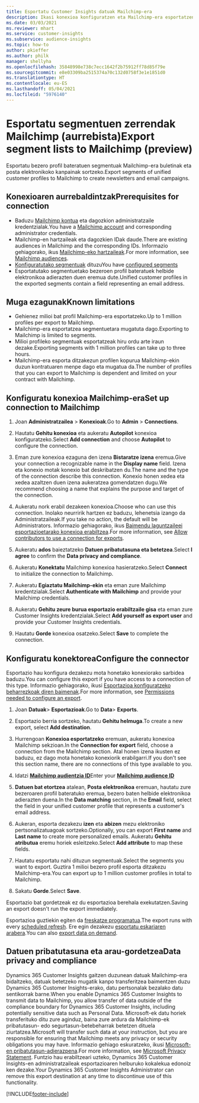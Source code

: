 ```yaml
---
title: Esportatu Customer Insights datuak Mailchimp-era
description: Ikasi konexioa konfiguratzen eta Mailchimp-era esportatzen.
ms.date: 03/03/2021
ms.reviewer: mhart
ms.service: customer-insights
ms.subservice: audience-insights
ms.topic: how-to
author: pkieffer
ms.author: philk
manager: shellyha
ms.openlocfilehash: 35848998e738c7ecc1642f2b75912ff78d85f79e
ms.sourcegitcommit: e8e03309ba2515374a70c132d0758f3e1e1851d0
ms.translationtype: HT
ms.contentlocale: eu-ES
ms.lasthandoff: 05/04/2021
ms.locfileid: "5976140"
---
```

# <a name="export-segment-lists-to-mailchimp-preview"></a><span data-ttu-id="5cd69-103">Esportatu segmentuen zerrendak Mailchimp (aurrebista)</span><span class="sxs-lookup"><span data-stu-id="5cd69-103">Export segment lists to Mailchimp (preview)</span></span>

<span data-ttu-id="5cd69-104">Esportatu bezero profil bateratuen segmentuak Mailchimp-era buletinak eta posta elektronikoko kanpainak sortzeko.</span><span class="sxs-lookup"><span data-stu-id="5cd69-104">Export segments of unified customer profiles to Mailchimp to create newsletters and email campaigns.</span></span>

## <a name="prerequisites-for-connection"></a><span data-ttu-id="5cd69-105">Konexioaren aurrebaldintzak</span><span class="sxs-lookup"><span data-stu-id="5cd69-105">Prerequisites for connection</span></span>

-   <span data-ttu-id="5cd69-106">Baduzu [Mailchimp kontua](https://mailchimp.com/) eta dagozkion administratzaile kredentzialak.</span><span class="sxs-lookup"><span data-stu-id="5cd69-106">You have a [Mailchimp account](https://mailchimp.com/) and corresponding administrator credentials.</span></span>
-   <span data-ttu-id="5cd69-107">Mailchimp-en hartzaileak eta dagozkien IDak daude.</span><span class="sxs-lookup"><span data-stu-id="5cd69-107">There are existing audiences in Mailchimp and the corresponding IDs.</span></span> <span data-ttu-id="5cd69-108">Informazio gehiagorako, ikus [Mailchimp-eko hartzaileak](https://mailchimp.com/help/create-audience/).</span><span class="sxs-lookup"><span data-stu-id="5cd69-108">For more information, see [Mailchimp audiences](https://mailchimp.com/help/create-audience/).</span></span>
-   <span data-ttu-id="5cd69-109">[Konfiguratutako segmentuak](segments.md) dituzu</span><span class="sxs-lookup"><span data-stu-id="5cd69-109">You have [configured segments](segments.md)</span></span>
-   <span data-ttu-id="5cd69-110">Esportatutako segmentuetako bezeroen profil bateratuek helbide elektronikoa adierazten duen eremua dute.</span><span class="sxs-lookup"><span data-stu-id="5cd69-110">Unified customer profiles in the exported segments contain a field representing an email address.</span></span>

## <a name="known-limitations"></a><span data-ttu-id="5cd69-111">Muga ezagunak</span><span class="sxs-lookup"><span data-stu-id="5cd69-111">Known limitations</span></span>

- <span data-ttu-id="5cd69-112">Gehienez milioi bat profil Mailchimp-era esportatzeko.</span><span class="sxs-lookup"><span data-stu-id="5cd69-112">Up to 1 million profiles per export to Mailchimp.</span></span>
- <span data-ttu-id="5cd69-113">Mailchimp-era esportatzea segmentuetara mugatuta dago.</span><span class="sxs-lookup"><span data-stu-id="5cd69-113">Exporting to Mailchimp is limited to segments.</span></span>
- <span data-ttu-id="5cd69-114">Milioi profileko segmentuak esportatzeak hiru ordu arte iraun dezake.</span><span class="sxs-lookup"><span data-stu-id="5cd69-114">Exporting segments with 1 million profiles can take up to three hours.</span></span> 
- <span data-ttu-id="5cd69-115">Mailchimp-era esporta ditzakezun profilen kopurua Mailchimp-ekin duzun kontratuaren menpe dago eta mugatua da.</span><span class="sxs-lookup"><span data-stu-id="5cd69-115">The number of profiles that you can export to Mailchimp is dependent and limited on your contract with Mailchimp.</span></span>

## <a name="set-up-connection-to-mailchimp"></a><span data-ttu-id="5cd69-116">Konfiguratu konexioa Mailchimp-era</span><span class="sxs-lookup"><span data-stu-id="5cd69-116">Set up connection to Mailchimp</span></span>

1. <span data-ttu-id="5cd69-117">Joan **Administratzailea** > **Konexioak**.</span><span class="sxs-lookup"><span data-stu-id="5cd69-117">Go to **Admin** > **Connections**.</span></span>

1. <span data-ttu-id="5cd69-118">Hautatu **Gehitu konexioa** eta aukeratu **Autopilot** konexioa konfiguratzeko.</span><span class="sxs-lookup"><span data-stu-id="5cd69-118">Select **Add connection** and choose **Autopilot** to configure the connection.</span></span>

1. <span data-ttu-id="5cd69-119">Eman zure konexioa ezaguna den izena **Bistaratze izena** eremua.</span><span class="sxs-lookup"><span data-stu-id="5cd69-119">Give your connection a recognizable name in the **Display name** field.</span></span> <span data-ttu-id="5cd69-120">Izena eta konexio motak konexio bat deskribatzen du.</span><span class="sxs-lookup"><span data-stu-id="5cd69-120">The name and the type of the connection describe this connection.</span></span> <span data-ttu-id="5cd69-121">Konexio honen xedea eta xedea azaltzen duen izena aukeratzea gomendatzen dugu.</span><span class="sxs-lookup"><span data-stu-id="5cd69-121">We recommend choosing a name that explains the purpose and target of the connection.</span></span>

1. <span data-ttu-id="5cd69-122">Aukeratu nork erabil dezakeen konexioa.</span><span class="sxs-lookup"><span data-stu-id="5cd69-122">Choose who can use this connection.</span></span> <span data-ttu-id="5cd69-123">Inolako neurririk hartzen ez baduzu, lehenetsia izango da Administratzaileak.</span><span class="sxs-lookup"><span data-stu-id="5cd69-123">If you take no action, the default will be Administrators.</span></span> <span data-ttu-id="5cd69-124">Informazio gehiagorako, ikus [Baimendu laguntzaileei esportazioetarako konexioa erabiltzea](connections.md#allow-contributors-to-use-a-connection-for-exports).</span><span class="sxs-lookup"><span data-stu-id="5cd69-124">For more information, see [Allow contributors to use a connection for exports](connections.md#allow-contributors-to-use-a-connection-for-exports).</span></span>

1. <span data-ttu-id="5cd69-125">Aukeratu **ados** baieztatzeko **Datuen pribatutasuna eta betetzea**.</span><span class="sxs-lookup"><span data-stu-id="5cd69-125">Select **I agree** to confirm the **Data privacy and compliance**.</span></span>

1. <span data-ttu-id="5cd69-126">Aukeratu **Konektatu** Mailchimp konexioa hasieratzeko.</span><span class="sxs-lookup"><span data-stu-id="5cd69-126">Select **Connect** to initialize the connection to Mailchimp.</span></span>

1. <span data-ttu-id="5cd69-127">Aukeratu **Egiaztatu Mailchimp-ekin** eta eman zure Mailchimp kredentzialak.</span><span class="sxs-lookup"><span data-stu-id="5cd69-127">Select **Authenticate with Mailchimp** and provide your Mailchimp credentials.</span></span>

1. <span data-ttu-id="5cd69-128">Aukeratu **Gehitu zeure burua esportazio erabiltzaile gisa** eta eman zure Customer Insights kredentzialak.</span><span class="sxs-lookup"><span data-stu-id="5cd69-128">Select **Add yourself as export user** and provide your Customer Insights credentials.</span></span>

1. <span data-ttu-id="5cd69-129">Hautatu **Gorde** konexioa osatzeko.</span><span class="sxs-lookup"><span data-stu-id="5cd69-129">Select **Save** to complete the connection.</span></span> 

## <a name="configure-the-connector"></a><span data-ttu-id="5cd69-130">Konfiguratu konektorea</span><span class="sxs-lookup"><span data-stu-id="5cd69-130">Configure the connector</span></span>

<span data-ttu-id="5cd69-131">Esportazio hau konfigura dezakezu mota honetako konexiorako sarbidea baduzu.</span><span class="sxs-lookup"><span data-stu-id="5cd69-131">You can configure this export if you have access to a connection of this type.</span></span> <span data-ttu-id="5cd69-132">Informazio gehiagorako, ikusi [Esportazioa konfiguratzeko beharrezkoak diren baimenak](export-destinations.md#set-up-a-new-export).</span><span class="sxs-lookup"><span data-stu-id="5cd69-132">For more information, see [Permissions needed to configure an export](export-destinations.md#set-up-a-new-export).</span></span>

1. <span data-ttu-id="5cd69-133">Joan **Datuak**> **Esportazioak**.</span><span class="sxs-lookup"><span data-stu-id="5cd69-133">Go to **Data**> **Exports**.</span></span>

1. <span data-ttu-id="5cd69-134">Esportazio berria sortzeko, hautatu **Gehitu helmuga**.</span><span class="sxs-lookup"><span data-stu-id="5cd69-134">To create a new export, select **Add destination**.</span></span>

1. <span data-ttu-id="5cd69-135">Hurrengoan **Konexioa esportatzeko** eremuan, aukeratu konexioa Mailchimp sekzioan.</span><span class="sxs-lookup"><span data-stu-id="5cd69-135">In the **Connection for export** field, choose a connection from the Mailchimp section.</span></span> <span data-ttu-id="5cd69-136">Atal honen izena ikusten ez baduzu, ez dago mota honetako konexiorik erabilgarri.</span><span class="sxs-lookup"><span data-stu-id="5cd69-136">If you don't see this section name, there are no connections of this type available to you.</span></span>

1. <span data-ttu-id="5cd69-137">Idatzi **[Mailchimp audientzia ID](https://mailchimp.com/help/find-audience-id/)**</span><span class="sxs-lookup"><span data-stu-id="5cd69-137">Enter your **[Mailchimp audience ID](https://mailchimp.com/help/find-audience-id/)**</span></span>

3. <span data-ttu-id="5cd69-138">**Datuen bat etortzea** atalean, **Posta elektronikoa** eremuan, hautatu zure bezeroaren profil bateratuko eremua, bezero baten helbide elektronikoa adierazten duena.</span><span class="sxs-lookup"><span data-stu-id="5cd69-138">In the **Data matching** section, in the **Email** field, select the field in your unified customer profile that represents a customer's email address.</span></span> 

1. <span data-ttu-id="5cd69-139">Aukeran, esporta dezakezu **izen** eta **abizen** mezu elektroniko pertsonalizatuagoak sortzeko.</span><span class="sxs-lookup"><span data-stu-id="5cd69-139">Optionally, you can export **First name** and **Last name** to create more personalized emails.</span></span> <span data-ttu-id="5cd69-140">Aukeratu **Gehitu atributua** eremu horiek esleitzeko.</span><span class="sxs-lookup"><span data-stu-id="5cd69-140">Select **Add attribute** to map these fields.</span></span>

1. <span data-ttu-id="5cd69-141">Hautatu esportatu nahi dituzun segmentuak.</span><span class="sxs-lookup"><span data-stu-id="5cd69-141">Select the segments you want to export.</span></span> <span data-ttu-id="5cd69-142">Guztira 1 milioi bezero profil esporta ditzakezu Mailchimp-era.</span><span class="sxs-lookup"><span data-stu-id="5cd69-142">You can export up to 1 million customer profiles in total to Mailchimp.</span></span>

1. <span data-ttu-id="5cd69-143">Sakatu **Gorde**.</span><span class="sxs-lookup"><span data-stu-id="5cd69-143">Select **Save**.</span></span>

<span data-ttu-id="5cd69-144">Esportazio bat gordetzeak ez du esportazioa berehala exekutatzen.</span><span class="sxs-lookup"><span data-stu-id="5cd69-144">Saving an export doesn't run the export immediately.</span></span>

<span data-ttu-id="5cd69-145">Esportazioa guztiekin egiten da [freskatze programatua](system.md#schedule-tab).</span><span class="sxs-lookup"><span data-stu-id="5cd69-145">The export runs with every [scheduled refresh](system.md#schedule-tab).</span></span> <span data-ttu-id="5cd69-146">Ere egin dezakezu [esportatu eskariaren arabera](export-destinations.md#run-exports-on-demand).</span><span class="sxs-lookup"><span data-stu-id="5cd69-146">You can also [export data on demand](export-destinations.md#run-exports-on-demand).</span></span> 

## <a name="data-privacy-and-compliance"></a><span data-ttu-id="5cd69-147">Datuen pribatutasuna eta arau-gordetzea</span><span class="sxs-lookup"><span data-stu-id="5cd69-147">Data privacy and compliance</span></span>

<span data-ttu-id="5cd69-148">Dynamics 365 Customer Insights gaitzen duzunean datuak Mailchimp-era bidaltzeko, datuak betetzeko mugatik kanpo transferitzea baimentzen duzu Dynamics 365 Customer Insights-erako, datu pertsonalak bezalako datu sentikorrak barne.</span><span class="sxs-lookup"><span data-stu-id="5cd69-148">When you enable Dynamics 365 Customer Insights to transmit data to Mailchimp, you allow transfer of data outside of the compliance boundary for Dynamics 365 Customer Insights, including potentially sensitive data such as Personal Data.</span></span> <span data-ttu-id="5cd69-149">Microsoft-ek datu horiek transferituko ditu zure aginduz, baina zure ardura da Mailchimp-ek pribatutasun- edo segurtasun-betebeharrak betetzen dituela ziurtatzea.</span><span class="sxs-lookup"><span data-stu-id="5cd69-149">Microsoft will transfer such data at your instruction, but you are responsible for ensuring that Mailchimp meets any privacy or security obligations you may have.</span></span> <span data-ttu-id="5cd69-150">Informazio gehiago eskuratzeko, ikusi [Microsoft-en pribatutasun-adierazpena](https://go.microsoft.com/fwlink/?linkid=396732).</span><span class="sxs-lookup"><span data-stu-id="5cd69-150">For more information, see [Microsoft Privacy Statement](https://go.microsoft.com/fwlink/?linkid=396732).</span></span>
<span data-ttu-id="5cd69-151">Funtzio hau erabiltzeari uzteko, Dynamics 365 Customer Insights-en administratzaileak esportazioaren helburuko kokalekua edonoiz ken dezake.</span><span class="sxs-lookup"><span data-stu-id="5cd69-151">Your Dynamics 365 Customer Insights Administrator can remove this export destination at any time to discontinue use of this functionality.</span></span>

[!INCLUDE[footer-include](../includes/footer-banner.md)]
